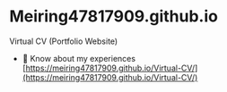 # Meiring47817909.github.io
Virtual CV (Portfolio Website)
- 📄 Know about my experiences [https://meiring47817909.github.io/Virtual-CV/](https://meiring47817909.github.io/Virtual-CV/)
